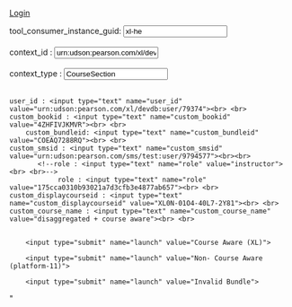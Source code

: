 <a href="http://loginppe.pearsoncmg.com/sso/SSOServlet2?cmd=login&okurl=http://www.boston.com&errurl=http://www.yahoo.com&loginname=staging_inst2&encPassword=N&password=Password1&siteid=15102" target="_blank">Login </a> <br>


<form name="myForm1" action="http://paperapi.stg-openclass.com/nextext-api/api/platforms/xl" method="post" target="_blank">
        tool_consumer_instance_guid: <input type="text" name="tool_consumer_instance_guid" value="xl-he"><br><br>
        context_id : <input type="text" name="context_id" value="urn:udson:pearson.com/xl/devdb:course/159915"><br> <br>   
   context_type : <input type="text" name="context_type" value="CourseSection"> <br> <br>
    
    user_id : <input type="text" name="user_id" value="urn:udson:pearson.com/xl/devdb:user/79374"><br> <br>
    custom_bookid : <input type="text" name="custom_bookid" value="4ZHFIVJKMVR"><br> <br>
        custom_bundleid: <input type="text" name="custom_bundleid" value="COEAQ7288RQ"><br> <br>
    custom_smsid : <input type="text" name="custom_smsid" value="urn:udson:pearson.com/sms/test:user/9794577"><br><br>
           <!--role : <input type="text" name="role" value="instructor"><br> <br>-->
                role : <input type="text" name="role" value="175cca0310b93021a7d3cfb3e4877ab657"><br> <br>
    custom_displaycourseid : <input type="text" name="custom_displaycourseid" value="XL0N-01O4-40L7-2Y81"><br> <br>
    custom_course_name : <input type="text" name="custom_course_name" value="disaggregated + course aware"><br> <br>
        

        <input type="submit" name="launch" value="Course Aware (XL)">
</form>

<form name="myForm2" action="http://paperapi.stg-openclass.com/nextext-api/api/platforms/platform-11/books/EEJHO7Z08E0/bundles/EEK3Q8YJ0CQ" method="get" target="_blank">
        

        <input type="submit" name="launch" value="Non- Course Aware (platform-11)">
</form>

<form name="myForm2" action="http://paperapi.stg-openclass.com/nextext-api/api/platforms/platform-11/books/EEJHO7Z08E0/bundles/1234" method="get" target="_blank">
        

        <input type="submit" name="launch" value="Invalid Bundle">
</form>

</body></html>"












